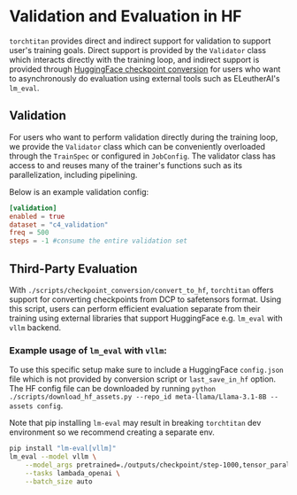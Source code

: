 # Validation and Evaluation in HF

`torchtitan` provides direct and indirect support for validation to support user's training goals. Direct support is provided by the `Validator` class which interacts directly with the training loop, and indirect support is provided through [HuggingFace checkpoint conversion](https://github.com/pytorch/torchtitan/blob/main/docs/checkpoint.md#huggingface) for users who want to asynchronously do evaluation using external tools such as ELeutherAI's `lm_eval`.

## Validation
For users who want to perform validation directly during the training loop, we provide the `Validator` class which can be conveniently overloaded through the `TrainSpec` or configured in `JobConfig`. The validator class has access to and reuses many of the trainer's functions such as its parallelization, including pipelining.

Below is an example validation config:

```toml
[validation]
enabled = true
dataset = "c4_validation"
freq = 500
steps = -1 #consume the entire validation set
```

## Third-Party Evaluation
With `./scripts/checkpoint_conversion/convert_to_hf`, `torchtitan` offers support for converting checkpoints from DCP to safetensors format. Using this script, users can perform efficient evaluation separate from their training using external libraries that support HuggingFace e.g. `lm_eval` with `vllm` backend.

### Example usage of `lm_eval` with `vllm`:
To use this specific setup make sure to include a HuggingFace `config.json` file which is not provided by conversion script or `last_save_in_hf` option. The HF config file can be downloaded by running `python ./scripts/download_hf_assets.py --repo_id meta-llama/Llama-3.1-8B --assets config`.

Note that pip installing `lm-eval` may result in breaking `torchtitan` dev environment so we recommend creating a separate env.
```bash
pip install "lm-eval[vllm]"
lm_eval --model vllm \
    --model_args pretrained=./outputs/checkpoint/step-1000,tensor_parallel_size=8,dtype=auto,gpu_memory_utilization=0.8, \
    --tasks lambada_openai \
    --batch_size auto
```
